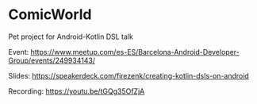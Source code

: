 # ComicWorld
Pet project for Android-Kotlin DSL talk

Event: https://www.meetup.com/es-ES/Barcelona-Android-Developer-Group/events/249934143/

Slides: https://speakerdeck.com/firezenk/creating-kotlin-dsls-on-android

Recording: https://youtu.be/tGQg35OfZjA
